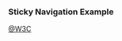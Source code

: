 ### Sticky Navigation Example
[@W3C](https://www.w3schools.com/jsref/tryit.asp?filename=tryjsref_prop_element_offsettop_sticky2)
